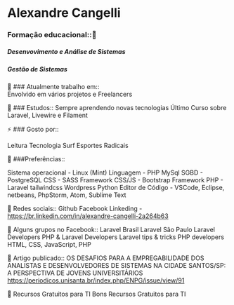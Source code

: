 # Alexandre Cangelli

### Formação educacional::🌱 
##### Desenvovimento e Análise de Sistemas<br>
##### Gestão de Sistemas

🔭 ### Atualmente trabalho em::<br>
Envolvido em vários projetos e Freelancers

🌱  ### Estudos::
Sempre aprendendo novas tecnologias
Último Curso sobre Laravel, Livewire e Filament

⚡  ### Gosto por::

Leitura
Tecnologia
Surf
Esportes Radicais

👯  ###Preferências::

 Sistema operacional - Linux (Mint)
 Linguagem - PHP
 MySql
 SGBD - PostgreSQL
 CSS - SASS
 Framework CSS/JS - Bootstrap
 Framework PHP - Laravel
 tailwindcss 
 Wordpress
 Python
 Editor de Código - VSCode, Eclipse, netbeans, PhpStorm, Atom, Sublime Text

 💬 Redes sociais::
 Github
 Facebook
 Linkeding - https://br.linkedin.com/in/alexandre-cangelli-2a264b63

🤔 Alguns grupos no Facebook::
Laravel Brasil
Laravel São Paulo
Laravel Developers
PHP & Laravel Developers
Laravel tips & tricks
PHP developers
HTML, CSS, JavaScript, PHP

🌱 Artigo publicado::
OS DESAFIOS PARA A EMPREGABILIDADE DOS ANALISTAS E DESENVOLVEDORES DE SISTEMAS NA CIDADE SANTOS/SP: A PERSPECTIVA DE JOVENS UNIVERSITÁRIOS
https://periodicos.unisanta.br/index.php/ENPG/issue/view/91

🌱 Recursos Gratuitos para TI
Bons Recursos Gratuitos para TI


